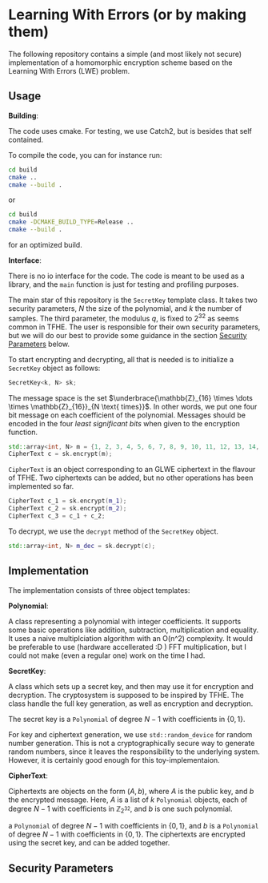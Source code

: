 Learning With Errors (or by making them)
========================================

The following repository contains a simple (and most likely not secure) implementation of a homomorphic encryption scheme based on the Learning With Errors (LWE) problem.

Usage
-----

**Building**:

The code uses cmake. For testing, we use Catch2, but is besides that self contained.

To compile the code, you can for instance run:

```bash
cd build
cmake ..
cmake --build .
```
or
```bash
cd build
cmake -DCMAKE_BUILD_TYPE=Release ..
cmake --build .
```
for an optimized build.

**Interface**:

There is no io interface for the code. The code is meant to be used as a library, and the `main` function is just for testing and profiling purposes.

The main star of this repository is the `SecretKey` template class. It takes two security parameters, $N$ the size of the polynomial, and $k$ the number of samples. The third parameter, the modulus $q$, is fixed to $2^{32}$ as seems common in TFHE. The user is responsible for their own security parameters, but we will do our best to provide some guidance in the section [Security Parameters](#security-parameters) below.

To start encrypting and decrypting, all that is needed is to initialize a `SecretKey` object as follows:

```cpp
SecretKey<k, N> sk;
```

The message space is the set $\underbrace{\mathbb{Z}_{16} \times \dots \times \mathbb{Z}_{16}}_{N \text{ times}}$. In other words, we put one four bit message on each coefficient of the polynomial. Messages should be encoded in the four *least significant bits* when given to the encryption function.

```cpp
std::array<int, N> m = {1, 2, 3, 4, 5, 6, 7, 8, 9, 10, 11, 12, 13, 14, 15, 0};
CipherText c = sk.encrypt(m);
```

`CipherText` is an object corresponding to an GLWE ciphertext in the flavour of TFHE. Two ciphertexts can be added, but no other operations has been implemented so far.

```cpp
CipherText c_1 = sk.encrypt(m_1);
CipherText c_2 = sk.encrypt(m_2);
CipherText c_3 = c_1 + c_2;
```
To decrypt, we use the `decrypt` method of the `SecretKey` object.

```cpp
std::array<int, N> m_dec = sk.decrypt(c);
```


Implementation
--------------

The implementation consists of three object templates:

**Polynomial**:

A class representing a polynomial with integer coefficients. It supports some basic operations like addition, subtraction, multiplication and equality. It uses a naive multiplciation algorithm with an O(n^2) complexity. It would be preferable to use (hardware accellerated :D ) FFT multiplication, but I could not make (even a regular one) work on the time I had.

**SecretKey**:

A class which sets up a secret key, and then may use it for encryption and decryption. The cryptosystem is supposed to be inspired by TFHE. The class handle the full key generation, as well as encryption and decryption.

The secret key is a `Polynomial` of degree $N-1$ with coefficients in $\{0,1\}$. 

For key and ciphertext generation, we use `std::random_device` for random number generation. This is not a cryptographically secure way to generate random numbers, since it leaves the responsibility to the underlying system. However, it is certainly good enough for this toy-implementaion.

**CipherText**:

Ciphertexts are objects on the form $(A, b)$, where $A$ is the public key, and $b$ the encrypted message. Here, $A$ is a list of $k$ `Polynomial` objects, each of degree $N-1$ with coefficients in $\mathbb{Z}_{2^{32}}$, and $b$ is one such polynomial.

 a `Polynomial` of degree $N-1$ with coefficients in $\{0,1\}$, and $b$ is a `Polynomial` of degree $N-1$ with coefficients in $\{0,1\}$. The ciphertexts are encrypted using the secret key, and can be added together.



Security Parameters
-------------------